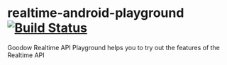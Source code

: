 realtime-android-playground [![Build Status](https://travis-ci.org/goodow/realtime-android-playground.svg?branch=master)](https://travis-ci.org/goodow/realtime-android-playground)
==================

Goodow Realtime API Playground helps you to try out the features of the Realtime API